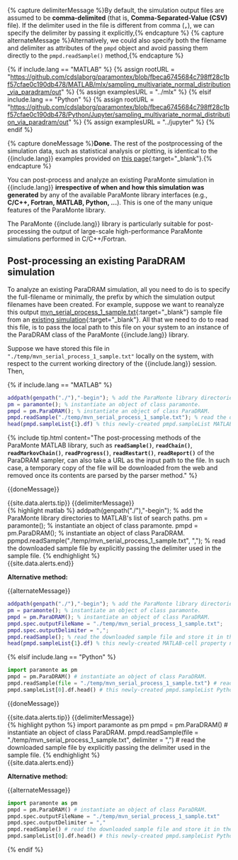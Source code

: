 {% capture delimiterMessage %}By default, the simulation output files are assumed to be <b>comma-delimited</b> (that is, <b>Comma-Separated-Value (CSV)</b> file). If the delimiter used in the file is different from comma (<b><code>,</code></b>), we can specify the delimiter by passing it explicitly,{% endcapture %}
{% capture alternateMessage %}Alternatively, we could also specify both the filename and delimiter as attributes of the `pmpd` object and avoid passing them directly to the `pmpd.readSample()` method,{% endcapture %}

{% if include.lang == "MATLAB" %}
{% assign rootURL = "https://github.com/cdslaborg/paramontex/blob/fbeca6745684c798ff28c1bf57cfae0c190db478/MATLAB/mlx/sampling_multivariate_normal_distribution_via_paradram/out" %}
{% assign examplesURL = "../mlx" %}
{% elsif include.lang == "Python" %}
{% assign rootURL = "https://github.com/cdslaborg/paramontex/blob/fbeca6745684c798ff28c1bf57cfae0c190db478/Python/Jupyter/sampling_multivariate_normal_distribution_via_paradram/out" %}
{% assign examplesURL = "../jupyter" %}
{% endif %}

{% capture doneMessage %}**Done.** The rest of the postprocessing of the simulation data, such as statistical analysis or plotting, is identical to the {{include.lang}} examples provided on [this page]({{examplesURL}}){:target="_blank"}.{% endcapture %}

You can post-process and analyze an existing ParaMonte simulation in {{include.lang}} **irrespective of when and how this simulation was generated** by any of the available ParaMonte library interfaces (e.g., **C/C++, Fortran, MATLAB, Python, ...**). This is one of the many unique features of the ParaMonte library.  

The ParaMonte {{include.lang}} library is particularly suitable for post-processing the output of large-scale high-performance ParaMonte simulations performed in C/C++/Fortran.  

## Post-processing an existing ParaDRAM simulation  

To analyze an existing ParaDRAM simulation, all you need to do is to specify the full-filename or minimally, the prefix by which the simulation output filenames have been created. For example, suppose we want to reanalyze this output [mvn_serial_process_1_sample.txt]({{rootURL}}/mvn_serial_process_1_sample.txt){:target="_blank"} sample file from an [existing simulation]({{rootURL}}){:target="_blank"}. All that we need to do to read this file, is to pass the local path to this file on your system to an instance of the ParaDRAM class of the ParaMonte {{include.lang}} library.  

Suppose we have stored this file in `"./temp/mvn_serial_process_1_sample.txt"` locally on the system, with respect to the current working directory of the {{include.lang}} session. Then,     

{% if include.lang == "MATLAB" %}

```matlab  
addpath(genpath("./"),"-begin"); % add the ParaMonte library directories to MATLAB's list of search paths.
pm = paramonte(); % instantiate an object of class paramonte.
pmpd = pm.ParaDRAM(); % instantiate an object of class ParaDRAM.
pmpd.readSample("./temp/mvn_serial_process_1_sample.txt"); % read the downloaded sample file and store it in the newly-created pmpd.sampleList property.
head(pmpd.sampleList{1}.df) % this newly-created pmpd.sampleList MATLAB-cell property contains the contents of the sample file and other relevant tools.
```  

{% include tip.html content="The post-processing methods of the ParaMonte MATLAB library, such as **`readSample()`**, **`readChain()`**, **`readMarkovChain()`**, **`readProgress()`**, **`readRestart()`**, **`readReport()`** of the ParaDRAM sampler, can also take a URL as the input path to the file. In such case, a temporary copy of the file will be downloaded from the web and removed once its contents are parsed by the parser method." %}

{{doneMessage}}  

{{site.data.alerts.tip}}
{{delimiterMessage}}  
{% highlight matlab %}
addpath(genpath("./"),"-begin"); % add the ParaMonte library directories to MATLAB's list of search paths.
pm = paramonte(); % instantiate an object of class paramonte.
pmpd = pm.ParaDRAM(); % instantiate an object of class ParaDRAM.
ppmpd.readSample("./temp/mvn_serial_process_1_sample.txt", ","); % read the downloaded sample file by explicitly passing the delimiter used in the sample file.
{% endhighlight %}  
{{site.data.alerts.end}}

**Alternative method:**  

{{alternateMessage}}  
```matlab  
addpath(genpath("./"),"-begin"); % add the ParaMonte library directories to MATLAB's list of search paths.
pm = paramonte(); % instantiate an object of class paramonte.
pmpd = pm.ParaDRAM(); % instantiate an object of class ParaDRAM.
pmpd.spec.outputFileName = "./temp/mvn_serial_process_1_sample.txt";
pmpd.spec.outputDelimiter = ",";
pmpd.readSample(); % read the downloaded sample file and store it in the newly-created pmpd.sampleList property.
head(pmpd.sampleList{1}.df) % this newly-created MATLAB-cell property now contains the contents of the sample file and other relevant tools.
```  

{% elsif include.lang == "Python" %}

```python
import paramonte as pm
pmpd = pm.ParaDRAM() # instantiate an object of class ParaDRAM.
pmpd.readSample(file = "./temp/mvn_serial_process_1_sample.txt") # read the downloaded sample file and store it in the newly-created pmpd.sampleList property.
pmpd.sampleList[0].df.head() # this newly-created pmpd.sampleList Python-list property contains the contents of the sample file and other relevant tools.
```

{{doneMessage}}  

{{site.data.alerts.tip}}
{{delimiterMessage}}  
{% highlight python %}
import paramonte as pm
pmpd = pm.ParaDRAM() # instantiate an object of class ParaDRAM.
pmpd.readSample(file = "./temp/mvn_serial_process_1_sample.txt", delimiter = ",") # read the downloaded sample file by explicitly passing the delimiter used in the sample file.
{% endhighlight %}  
{{site.data.alerts.end}}

**Alternative method:**  

{{alternateMessage}}  
```python  
import paramonte as pm
pmpd = pm.ParaDRAM() # instantiate an object of class ParaDRAM.
pmpd.spec.outputFileName = "./temp/mvn_serial_process_1_sample.txt"
pmpd.spec.outputDelimiter = ","
pmpd.readSample() # read the downloaded sample file and store it in the newly-created pmpd.sampleList property.
pmpd.sampleList[0].df.head() # this newly-created pmpd.sampleList Python-list property contains the contents of the sample file and other relevant tools.
```  

{% endif %}

